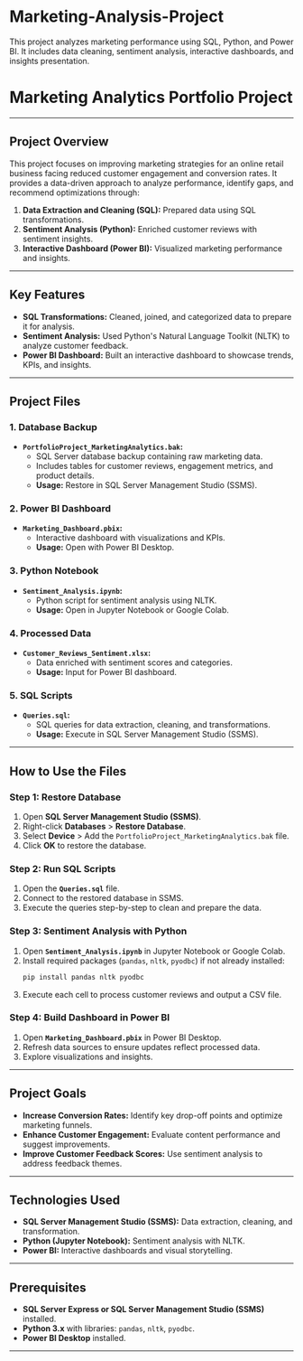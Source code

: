 # Marketing-Analysis-Project
This project analyzes marketing performance using SQL, Python, and Power BI. It includes data cleaning, sentiment analysis, interactive dashboards, and insights presentation.
# Marketing Analytics Portfolio Project

---

## **Project Overview**  
This project focuses on improving marketing strategies for an online retail business facing reduced customer engagement and conversion rates. It provides a data-driven approach to analyze performance, identify gaps, and recommend optimizations through:
1. **Data Extraction and Cleaning (SQL):** Prepared data using SQL transformations.
2. **Sentiment Analysis (Python):** Enriched customer reviews with sentiment insights.
3. **Interactive Dashboard (Power BI):** Visualized marketing performance and insights.


---

## **Key Features**
- **SQL Transformations:** Cleaned, joined, and categorized data to prepare it for analysis.
- **Sentiment Analysis:** Used Python's Natural Language Toolkit (NLTK) to analyze customer feedback.
- **Power BI Dashboard:** Built an interactive dashboard to showcase trends, KPIs, and insights.


---

## **Project Files**
### **1. Database Backup**
- **`PortfolioProject_MarketingAnalytics.bak`:**
  - SQL Server database backup containing raw marketing data.
  - Includes tables for customer reviews, engagement metrics, and product details.
  - **Usage:** Restore in SQL Server Management Studio (SSMS).

### **2. Power BI Dashboard**
- **`Marketing_Dashboard.pbix`:**
  - Interactive dashboard with visualizations and KPIs.
  - **Usage:** Open with Power BI Desktop.

### **3. Python Notebook**
- **`Sentiment_Analysis.ipynb`:**
  - Python script for sentiment analysis using NLTK.
  - **Usage:** Open in Jupyter Notebook or Google Colab.

### **4. Processed Data**
- **`Customer_Reviews_Sentiment.xlsx`:**
  - Data enriched with sentiment scores and categories.
  - **Usage:** Input for Power BI dashboard.

### **5. SQL Scripts**
- **`Queries.sql`:**
  - SQL queries for data extraction, cleaning, and transformations.
  - **Usage:** Execute in SQL Server Management Studio (SSMS).

---

## **How to Use the Files**

### **Step 1: Restore Database**
1. Open **SQL Server Management Studio (SSMS)**.
2. Right-click **Databases** > **Restore Database**.
3. Select **Device** > Add the `PortfolioProject_MarketingAnalytics.bak` file.
4. Click **OK** to restore the database.

### **Step 2: Run SQL Scripts**
1. Open the **`Queries.sql`** file.
2. Connect to the restored database in SSMS.
3. Execute the queries step-by-step to clean and prepare the data.

### **Step 3: Sentiment Analysis with Python**
1. Open **`Sentiment_Analysis.ipynb`** in Jupyter Notebook or Google Colab.
2. Install required packages (`pandas`, `nltk`, `pyodbc`) if not already installed:
   ```bash
   pip install pandas nltk pyodbc
   ```
3. Execute each cell to process customer reviews and output a CSV file.

### **Step 4: Build Dashboard in Power BI**
1. Open **`Marketing_Dashboard.pbix`** in Power BI Desktop.
2. Refresh data sources to ensure updates reflect processed data.
3. Explore visualizations and insights.

---

## **Project Goals**
- **Increase Conversion Rates:** Identify key drop-off points and optimize marketing funnels.
- **Enhance Customer Engagement:** Evaluate content performance and suggest improvements.
- **Improve Customer Feedback Scores:** Use sentiment analysis to address feedback themes.

---

## **Technologies Used**
- **SQL Server Management Studio (SSMS):** Data extraction, cleaning, and transformation.
- **Python (Jupyter Notebook):** Sentiment analysis with NLTK.
- **Power BI:** Interactive dashboards and visual storytelling.


---

## **Prerequisites**
- **SQL Server Express or SQL Server Management Studio (SSMS)** installed.
- **Python 3.x** with libraries: `pandas`, `nltk`, `pyodbc`.
- **Power BI Desktop** installed.
  

---


